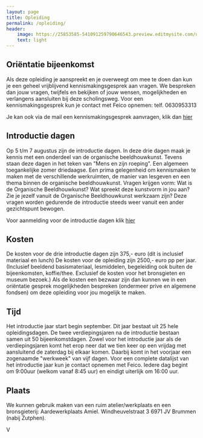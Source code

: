 ```yaml
---
layout: page
title: Opleiding
permalink: /opleiding/
header:
    image: https://25853585-541091259790646543.preview.editmysite.com/uploads/2/5/8/5/25853585/opleiding-6_orig.jpg
    text: light
---
```



## Oriëntatie bijeenkomst

Als deze opleiding je aanspreekt en je overweegt om mee te doen dan kun je een geheel vrijblijvend kennismakingsgesprek aan vragen. We bespreken dan jouw vragen, twijfels en bekijken of jouw wensen, mogelijkheden en verlangens aansluiten bij deze scholingsweg.
Voor een kennismakingsgesprek kun je contact met Feico opnemen: telf. 0630953313

Je kan ook via de mail een kennismakingsgesprek aanvragen, klik dan [hier](contact.md)


## Introductie dagen

Op 5 t/m 7 augustus  zijn de introductie dagen. In deze drie dagen maak je kennis met een onderdeel van de organische beeldhouwkunst. Tevens staan deze dagen in het teken van "Mens en zijn roeping". Een algemeen toegankelijke zomer driedaagse.
Een prima gelegenheid om kennismaken te maken met de verschillende werkruimten, de manier van lesgeven en een thema binnen de organische beeldhouwkunst. Vragen krijgen vorm: Wat is de Organische Beeldhouwkunst? Wat spreekt deze kunstvorm in jou aan? Zie je jezelf vanuit de Organische Beeldhouwkunst werkzaam zijn?
Deze vragen worden gedurende de introductie steeds weer vanuit een ander gezichtspunt bewogen.

Voor aanmelding voor de introductie dagen klik [hier](contact.md)


## Kosten

De kosten voor de drie introductie dagen zijn 375,- euro  (dit is inclusief materiaal en lunch)
De kosten voor de opleiding zijn 2500,- euro pp per jaar. (Inclusief beeldend basismateriaal, lesmiddelen, begeleiding ook buiten de bijeenkomsten, koffie/thee. Exclusief de kosten voor het bronsgieten en museum bezoek.)
Als de kosten een bezwaar zijn dan kunnen we in een oriëntatie gesprek mogelijkheden bespreken (ondermeer prive en algemene fondsen) om deze opleiding voor jou mogelijk te maken.

## Tijd

Het introductie jaar start begin september.
Dit jaar bestaat uit 25 hele opleidingsdagen.
De twee verdiepingsjaren na de introductie bestaan samen uit 50 bijeenkomstdagen.
Zowel voor het introductie jaar als de verdiepingsjaren komt het erop neer dat we tien keer op een vrijdag met aansluitend de zaterdag bij elkaar komen. Daarbij komt in het voorjaar een zogenaamde "werkweek" van vijf dagen.
Voor een complete datalijst van het introductie jaar kun je contact opnemen met Feico.
Iedere dag begint om 9:00uur (welkom vanaf 8:45 uur) en eindigt uiterlijk om 16:00 uur.

## Plaats

We kunnen gebruik maken van een ruim atelier/werkplaats  en een bronsgieterij:
Aardewerkplaats Amiel.
Windheuvelstraat 3
6971 JV Brummen (nabij Zutphen).

V
